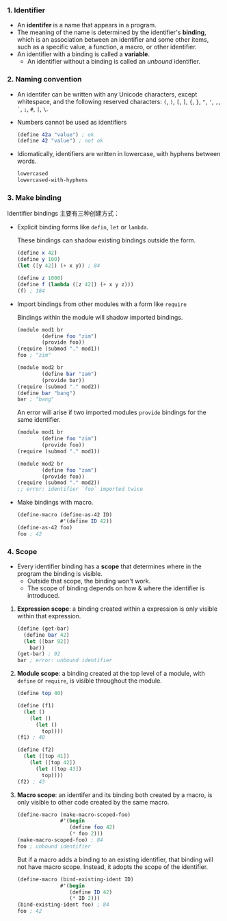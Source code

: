 ### 1. Identifier

- An **identifer** is a name that appears in a program.
- The meaning of the name is determined by the identifier's **binding**, which is an association between an identifier and some other items, such as a specific value, a function, a macro, or other identifier.
- An identifier with a binding is called a **variable**.
  - An identifier without a binding is called an *unbound* identifier.

### 2. Naming convention

- An identifer can be written with any Unicode characters, except whitespace, and the following reserved characters: `(`, `)`, `[`, `]`, `{`, `}`, `"`, `'`, `,`, `` ` ``, `;`, `#`, `|`, `\`.

- Numbers cannot be used as identifiers

  ```scheme
  (define 42a "value") ; ok
  (define 42 "value") ; not ok
  ```

- Idiomatically, identifiers are written in lowercase, with hyphens between words.

  ```scheme
  lowercased
  lowercased-with-hyphens
  ```

### 3. Make binding

Identifier bindings 主要有三种创建方式：

- Explicit binding forms like `defin`, `let` or `lambda`.

  These bindings can shadow existing bindings outside the form.

  ```scheme
  (define x 42)
  (define y 100)
  (let ([y 42]) (+ x y)) ; 84
  
  (define z 1000)
  (define f (lambda ([z 42]) (+ x y z)))
  (f) ; 184
  ```

- Import bindings from other modules with a form like `require`

  Bindings within the module will shadow imported bindings.

  ```scheme
  (module mod1 br
          (define foo "zim")
          (provide foo))
  (require (submod "." mod1))
  foo ; "zim"
  
  (module mod2 br
          (define bar "zam")
          (provide bar))
  (require (submod "." mod2))
  (define bar "bang")
  bar ; "bang"
  ```

  An error will arise if two imported modules `provide` bindings for the same identifier.

  ```scheme
  (module mod1 br
          (define foo "zim")
          (provide foo))
  (require (submod "." mod1))
  
  (module mod2 br
          (define foo "zam")
          (provide foo))
  (require (submod "." mod2))
  ;; error: identifier `foo` imported twice
  ```

- Make bindings with macro.

  ```scheme
  (define-macro (define-as-42 ID)
                #'(define ID 42))
  (define-as-42 foo)
  foo ; 42
  ```

### 4. Scope

- Every identifier binding has a **scope** that determines where in the program the binding is visible.
  - Outside that scope, the binding won't work.
  - The scope of binding depends on how & where the identifier is introduced.

1. **Expression scope**: a binding created within a expression is only visible within that expression.

   ```scheme
   (define (get-bar)
     (define bar 42)
     (let ([bar 92])
       bar))
   (get-bar) ; 92
   bar ; error: unbound identifier
   ```

2. **Module scope**: a binding created at the top level of a module, with `define` or `require`, is visible throughout the module.

   ```scheme
   (define top 40)
   
   (define (f1)
     (let ()
       (let ()
         (let ()
           top))))
   (f1) ; 40
   
   (define (f2)
     (let ([top 41])
       (let ([top 42])
         (let ([top 43])
           top))))
   (f2) ; 43
   ```

3. **Macro scope**: an identifer and its binding both created by a macro, is only visible to other code created by the same macro.

   ```scheme
   (define-macro (make-macro-scoped-foo)
                 #'(begin
                    (define foo 42)
                    (* foo 2)))
   (make-macro-scoped-foo) ; 84
   foo ; unbound identifier
   ```

   But if a macro adds a binding to an existing identifier, that binding will not have macro scope. Instead, it adopts the scope of the identifier.

   ```scheme
   (define-macro (bind-existing-ident ID)
                 #'(begin
                    (define ID 42)
                    (* ID 2)))
   (bind-existing-ident foo) ; 84
   foo ; 42
   ```

   

